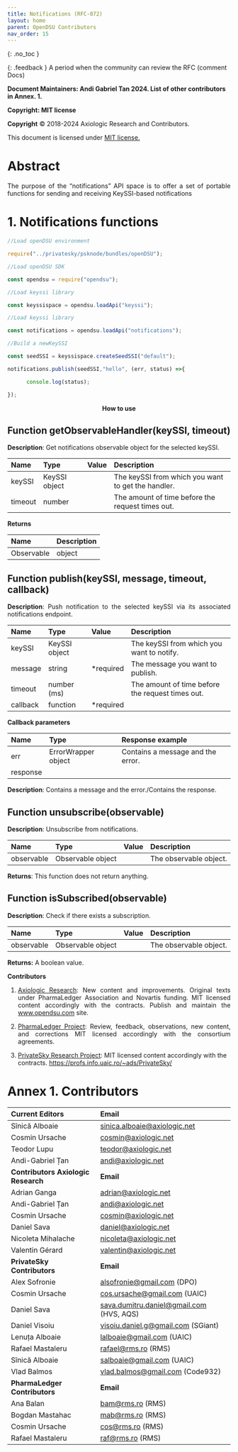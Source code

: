 ```yaml
---
title: Notifications (RFC-072)
layout: home
parent: OpenDSU Contributors
nav_order: 15
---
```



{: .no_toc }

{: .feedback }
A period when the community can review the RFC (comment Docs)

**Document Maintainers: Andi Gabriel Tan 2024. List of other contributors in Annex. 1.**

**Copyright: MIT license**

 **Copyright** © 2018-2024 Axiologic Research and Contributors.

This document is licensed under [MIT license.](https://en.wikipedia.org/wiki/MIT_License)




# Abstract

<p style='text-align: justify;'>The purpose of the “notifications” API space is to offer a set of portable functions for sending and receiving KeySSI-based notifications</p>


# 1. Notifications functions


```js
//Load openDSU environment

require("../privatesky/psknode/bundles/openDSU");

//Load openDSU SDK

const opendsu = require("opendsu");

//Load keyssi library

const keyssispace = opendsu.loadApi("keyssi");

//Load keyssi library

const notifications = opendsu.loadApi("notifications");

//Build a newKeySSI

const seedSSI = keyssispace.createSeedSSI("default");

notifications.publish(seedSSI,"hello", (err, status) =>{

      console.log(status);

});

```

<div style="text-align:center;">
    <p><b>How to use</b></p>
</div>



## Function getObservableHandler(keySSI, timeout)

**Description**: Get notifications observable object for the selected keySSI.

| **Name** | **Type**      | **Value** | **Description**                                    |
|:---------|:--------------|:----------|:---------------------------------------------------|
| keySSI   | KeySSI object |           | The keySSI from which you want to get the handler. |
| timeout  | number        |           | The amount of time before the request times out.   |



**Returns**

| **Name**    | **Description** |
|:------------|:----------------|
| Observable  | object          |



## Function publish(keySSI, message, timeout, callback)

<p style='text-align: justify;'><b>Description</b>: Push notification to the selected keySSI via its associated notifications endpoint.</p>


| **Name** | **Type**      | **Value** | **Description**                                  |
|:---------|:--------------|:----------|:-------------------------------------------------|
| keySSI   | KeySSI object |           | The keySSI from which you want to notify.        |
| message  | string        | *required | The message you want to publish.                 |
| timeout  | number (ms)   |           | The amount of time before the request times out. |
| callback | function      | *required |                                                  |


**Callback parameters**

| **Name** | **Type**            | **Response example**              |
|:---------|:--------------------|:----------------------------------|
| err      | ErrorWrapper object | Contains a message and the error. |
| response |                     |                                   |

**Description**: Contains a message and the error./Contains the response.



## Function unsubscribe(observable)

**Description**: Unsubscribe from notifications.

| **Name**   | **Type**          | **Value** | **Description**        |
|:-----------|:------------------|:----------|:-----------------------|
| observable | Observable object |           | The observable object. |

**Returns**: This function does not return anything.


## Function isSubscribed(observable)

**Description**: Check if there exists a subscription.

| **Name**   | **Type**          | **Value** | **Description**        |
|:-----------|:------------------|:----------|:-----------------------|
| observable | Observable object |           | The observable object. |


**Returns:** A boolean value.


**Contributors**


1. <p style='text-align: justify;'><a href="www.axiologic.net">Axiologic Research</a>: New content and improvements. Original texts under PharmaLedger Association and Novartis funding. MIT licensed content accordingly with the contracts. Publish and maintain the <a href="www.opendsu.com">www.opendsu.com</a> site.

2. <p style='text-align: justify;'><a href="www.pharmaledger.eu">PharmaLedger Project</a>: Review, feedback, observations, new content, and corrections MIT licensed accordingly with the consortium agreements.

3. <a href="www.privatesky.xyz">PrivateSky Research Project</a>: MIT licensed content accordingly with the contracts. https://profs.info.uaic.ro/~ads/PrivateSky/


# Annex 1. Contributors

| **Current Editors**                  | **Email**                                |
|:-------------------------------------|:-----------------------------------------|
| Sînică Alboaie                       | sinica.alboaie@axiologic.net             |
| Cosmin Ursache                       | cosmin@axiologic.net                     |
| Teodor Lupu                          | teodor@axiologic.net                     |
| Andi-Gabriel Țan                     | andi@axiologic.net                       |
| **Contributors Axiologic Research**  | **Email**                                |
| Adrian Ganga                         | adrian@axiologic.net                     |
| Andi-Gabriel Țan                     | andi@axiologic.net                       |
| Cosmin Ursache                       | cosmin@axiologic.net                     |
| Daniel Sava                          | daniel@axiologic.net                     |
| Nicoleta Mihalache                   | nicoleta@axiologic.net                   |
| Valentin Gérard                      | valentin@axiologic.net                   |
| **PrivateSky Contributors**          | **Email**                                |
| Alex Sofronie                        | alsofronie@gmail.com (DPO)               |
| Cosmin Ursache                       | cos.ursache@gmail.com (UAIC)             |
| Daniel Sava                          | sava.dumitru.daniel@gmail.com (HVS, AQS) |
| Daniel Visoiu                        | visoiu.daniel.g@gmail.com (SGiant)       |
| Lenuța Alboaie                       | lalboaie@gmail.com (UAIC)                |
| Rafael Mastaleru                     | rafael@rms.ro (RMS)                      |
| Sînică Alboaie                       | salboaie@gmail.com (UAIC)                |
| Vlad Balmos                          | vlad.balmos@gmail.com (Code932)          |
| **PharmaLedger Contributors**        | **Email**                                |
| Ana Balan                            | bam@rms.ro (RMS)                         |
| Bogdan Mastahac                      | mab@rms.ro (RMS)                         |
| Cosmin Ursache                       | cos@rms.ro (RMS)                         |
| Rafael Mastaleru                     | raf@rms.ro (RMS)                         |

